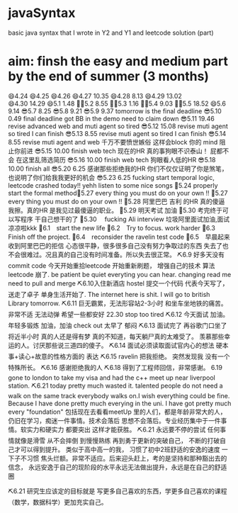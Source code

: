 # javaSyntax
basic java syntax that I wrote in Y2 and Y1 and leetcode solution (part)


# aim: finsh the easy and medium part by the end of summer (3 months)


😄4.24 
😄4.25
😄4.26
😄4.27 10.35
😄4.28 8.13
😄4.29 13.02  
😄4.30 14.29
😄5.1 1.48
💪🏼5.2 8.55
💪🏼5.3 1.16
💪🏼5.4 9.03
💪🏼5.5 18.52
😄5.6 9.14
😎5.7 8.25
😎5.8 9.21
😎5.9 9.37 tomorrow is the final deadline 
😎5.10 0.49 final deadline got BB in the demo need to claim down 
😎5.11 19.46 revise advanced web and muti agent so tired
😎5.12 15.08 revise muti agent so tired I can finish
😎5.13 8.55 revise muti agent so tired I can finish
😎5.14 8.55 revise muti agent and web 千万不要愤世嫉俗 这样会block 你的 mind 阻止你前进
😎5.15 10.00 finish web tech 现在的HR 真的事狗眼不识泰山！ 屁都不会 在这里乱筛选简历
😎5.16 10.00 finish web tech 狗眼看人低的HR
😎5.18 10.00 finish all
😎5.20 6.25 感谢那些拒绝我的HR 你们不仅仅证明了你是煞笔，也说明了你们给我我更好的机会
😎5.23 6.25 fucking start temporal logic, leetcode crashed today!! yehh listen to some nice songs 
🐶5.24 properly start the formal method🐶5.27 every thing you must do on your own !!
🐶5.27 every thing you must do on your own !!
🐶5.28 阿里巴巴 吉利 的HR 真的傻逼 我擦。真的HR 是我见过最傻逼的职业。
🐶5.29 明天考试 加油
🐶5.30 考完终于可以写程序 干自己想干的了
🐶5.30 　fucking Ali interview 垃圾阿里面试加油,面试凉凉啦kkk
🐶6.1　start the new life
🐶6.2　Try to focus. work harder
🐶6.3　Finish off the project.
🐶6.4　reconsider the ravelin test code
🐶6.5　早晨起来收到阿里巴巴的拒信 心态很平静，很多很多自己没有努力争取过的东西 失去了也不会很难过。况且真的自己没有时间准备。所以失去很正常。
⛏6.9 好多天没有commit code 今天开始重拾leetcode 开始重新刷题， 增强自己的技术 算法 leetcode 崩了. be patient be quiet everyting you can hear. changing read me need to pull and merge
⛏6.10入住新酒店 hostel 提交一个代码 代表今天写了，送走了卓子 单身生活开始了. The internet here is shit. I will go to british Library tomorrow.
⛏6.11 巨无霸累，无法形容站2-3小时 和坐车坐地铁的痛苦。 非常不适 无法动弹 希望一些都安好 22.30 stop too tired
⛏6.12 今天面试 加油。 年轻多锻炼 加油，加油 check out 太早了 郁闷
⛏6.13 面试完了 再谷歌门口坐了 将近半小时 真的人还是得有梦 真的不知道，每天躺尸真的太难受了。 羡慕那些幸运的人。讨厌那些说三道四的傻子。
⛏6.14 面试必须读取面试官内心的想法 硬本事+读心+故意的性格方面的 表达
⛏6.15 ravelin 把我拒绝。 突然发现我 没有一个特殊所长。
⛏6.16 感谢拒绝我的人
⛏6.18 得到了工程师回信，非常感谢。
6.19 gone to london to take my visa and had the c++ meet up near liverpool station.
⛏6.21 today pretty much wasted it. talented people do not need a walk on the same track everybody walks on.I wish everything could be fine. Because I have done pretty much everying in the uni. I have got pretty much every "foundation" 包括现在去看看meetUp 里的人们，都是年龄非常大的人，仍旧在学习，痴迷一件事情。技术会落后 思想不会落后。专业经历集中于一件事情。软实力和硬实力 都要突出 这样才能获胜。
⛏6.21 永远要不停的尝试 任何事情就像是滑雪 从不会摔倒 到慢慢熟练 再到勇于更新的突破自己， 不断的打破自己才可以得到提升。 类似于高中高一的我， 习惯了初中2班舒适的安逸的速度 一下子不习惯 焦头烂额。非常不适应。后来迎头赶上，考的是坚持和那种豁出去的信念， 永远安逸于自己的现阶段的水平永远无法做出提升，永远是在自己的舒适圈 

⛏6.21 研究生应该定的目标就是 写更多自己喜欢的东西，学更多自己喜欢的课程（数学，数据科学）更加充实自己。






